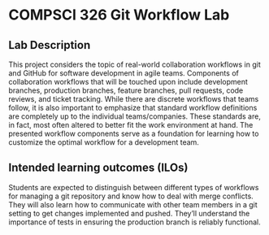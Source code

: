 # COMPSCI 326 Git Workflow Lab

## Lab Description

This project considers the topic of real-world collaboration workflows in git and GitHub for software development in agile teams. Components of collaboration workflows that will be touched upon include development branches, production branches, feature branches, pull requests, code reviews, and ticket tracking. While there are discrete workflows that teams follow, it is also important to emphasize that standard workflow definitions are completely up to the individual teams/companies. These standards are, in fact, most often altered to better fit the work environment at hand. The presented workflow components serve as a foundation for learning how to customize the optimal workflow for a development team.

## Intended learning outcomes (ILOs)

Students are expected to distinguish between different types of workflows for managing a git repository and know how to deal with merge conflicts. They will also learn how to communicate with other team members in a git setting to get changes implemented and pushed. They’ll understand the importance of tests in ensuring the production branch is reliably functional.
